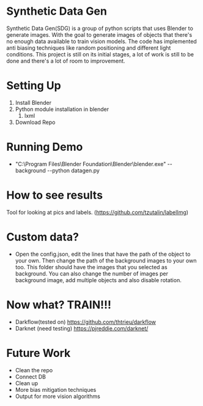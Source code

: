 # Synthetic Data Gen
 Synthetic Data Gen(SDG) is a group of python scripts that uses Blender to generate images. With the goal to generate images of objects that there's no enough data available to train vision models. The code has implemented anti biasing techniques like random positioning and different light conditions.
 This project is still on its initial stages, a lot of work is still to be done and there's a lot of room to improvement.

# Setting Up
 1. Install Blender
 2. Python module installation in blender
    1. lxml
 3. Download Repo
# Running Demo
* "C:\Program Files\Blender Foundation\Blender\blender.exe" --background --python datagen.py
# How to see results
Tool for looking at pics and labels. (https://github.com/tzutalin/labelImg)
# Custom data?
* Open the config.json, edit the lines that have the path of the object to your own. Then change the path of the background images to your own too. This folder should have the images that you selected as background. You can also change the number of images per background image, add multiple objects and also disable rotation.
# Now what? TRAIN!!!
* Darkflow(tested on) https://github.com/thtrieu/darkflow
* Darknet (need testing) https://pjreddie.com/darknet/
# Future Work
 * Clean the repo
 * Connect DB
 * Clean up
 * More bias mitigation techniques
 * Output for more vision algorithms
